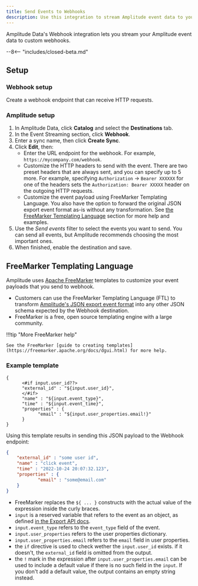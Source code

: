```yaml
---
title: Send Events to Webhooks
description: Use this integration to stream Amplitude event data to your custom webhooks.
---
```


Amplitude Data's Webhook integration lets you stream your Amplitude event data to custom webhooks.

--8<-- "includes/closed-beta.md"

## Setup

### Webhook setup

Create a webhook endpoint that can receive HTTP requests. 

### Amplitude setup

1. In Amplitude Data, click **Catalog** and select the **Destinations** tab.
2. In the Event Streaming section, click **Webhook**.
3. Enter a sync name, then click **Create Sync**.
4. Click **Edit**, then:
     - Enter the URL endpoint for the webhook. For example, `https://mycompany.com/webhook`.
     - Customize the HTTP headers to send with the event. There are two preset headers that are always sent, and you can specify up to 5 more. For example, specifying `Authorization` → `Bearer XXXXXX` for one of the headers sets the `Authorization: Bearer XXXXX` header on the outgoing HTTP requests.
     - Customize the event payload using FreeMarker Templating Language. You also have the option to forward the original JSON export event format as-is without any transformation. See [the FreeMarker Templating Language](#freemarker-templating-language) section for more help and examples.
5. Use the *Send events* filter to select the events you want to send. You can send all events, but Amplitude recommends choosing the most important ones.
6. When finished, enable the destination and save.

## FreeMarker Templating Language

Amplitude uses [Apache FreeMarker](https://freemarker.apache.org/) templates to customize your event payloads that you send to webhook.

- Customers can use the FreeMarker Templating Language (FTL) to transform [Amplitude's JSON export event format](../analytics/apis/export-api/) into any other JSON schema expected by the Webhook destination.
- FreeMarker is a free, open source templating engine with a large community.

!!!tip "More FreeMarker help"

    See the FreeMarker [guide to creating templates](https://freemarker.apache.org/docs/dgui.html) for more help. 

### Example template

```text
{
      <#if input.user_id??>
      "external_id" : "${input.user_id}",
      </#if>
      "name" : "${input.event_type}",
      "time" : "${input.event_time}",
      "properties" : {
            "email" : "${input.user_properties.email!}"
      }
}
```

Using this template results in sending this JSON payload to the Webhook endpoint:

```json
{
    "external_id" : "some user id",
    "name" : "click event",
    "time" : "2022-10-24 20:07:32.123",
    "properties" : {
            "email" : "some@email.com"
    }
}
```

- FreeMarker replaces the `${ ... }` constructs with the actual value of the expression inside the curly braces.
- `input` is a reserved variable that refers to the event as an object, as defined [in the Export API docs](/analytics/apis/export-api/).
- `input.event_type` refers to the `event_type` field of the event.
- `input.user_properties` refers to the user properties dictionary.
- `input.user_properties.email` refers to the `email` field in user properties.
- the `if` directive is used to check wether the `input.user_id` exists. if it doesn't, the `external_id` field is omitted from the output.
- the `!` mark in the expression after `input.user_properties.email` can be used to include a default value if there is no such field in the `input`. If you don't add a default value, the output contains an empty string instead.